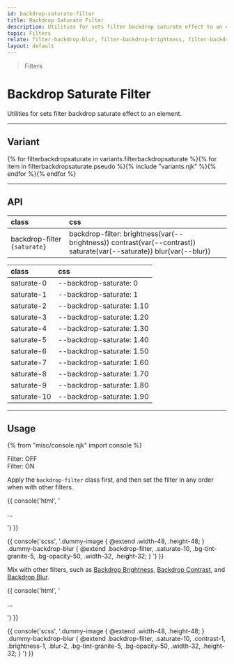 ```yaml
---
id: backdrop-saturate-filter
title: Backdrop Saturate Filter
description: Utilities for sets filter backdrop saturate effect to an element.
topic: Filters
relate: filter-backdrop-blur, filter-backdrop-brightness, filter-backdrop-contrast
layout: default
---
```


> Filters

# Backdrop Saturate Filter

Utilities for sets filter backdrop saturate effect to an element.

---

## Variant

<div class="flex flex-gap-2 flex-wrap justify-start items-center">{% for filterbackdropsaturate in variants.filterbackdropsaturate %}{% for item in filterbackdropsaturate.pseudo %}{% include "variants.njk" %}{% endfor %}{% endfor %}</div>

---

## API

| <span class="padding-x-3 padding-y-1 text-white bg-shade-granite-5 font-semibold curve-border-md">class</span> | <span class="padding-x-3 padding-y-1 text-white bg-shade-granite-5 font-semibold curve-border-md">css</span> |
|:--|:--|
| backdrop-filter `{saturate}` | backdrop-filter: brightness(var(--brightness)) contrast(var(--contrast)) saturate(var(--saturate)) blur(var(--blur)) |

| <span class="padding-x-3 padding-y-1 text-white bg-shade-granite-5 font-semibold curve-border-md">class</span> | <span class="padding-x-3 padding-y-1 text-white bg-shade-granite-5 font-semibold curve-border-md">css</span> |
|:--|:--|
| saturate-0 | --backdrop-saturate: 0 |
| saturate-1 | --backdrop-saturate: 1 |
| saturate-2 | --backdrop-saturate: 1.10 |
| saturate-3 | --backdrop-saturate: 1.20 |
| saturate-4 | --backdrop-saturate: 1.30 |
| saturate-5 | --backdrop-saturate: 1.40 |
| saturate-6 | --backdrop-saturate: 1.50 |
| saturate-7 | --backdrop-saturate: 1.60 |
| saturate-8 | --backdrop-saturate: 1.70 |
| saturate-9 | --backdrop-saturate: 1.80 |
| saturate-10 | --backdrop-saturate: 1.90 |

---

## Usage

{% from "misc/console.njk" import console %}

<div class="padding-4 margin-y-2 margin-x-auto">
  <div class="flex flex-gap-4 justify-center items-center">
    <div class="width-1/2 flex flex-column justfiy-center items-center">
      <div class="flex justify-center items-center width-56 height-48 bg-auto bg-center bg-no-repeat curve-border-lg"
        style="background-image:url('https://picsum.photos/256')">
        <div class="width-48 height-32 bg-tint-granite-1 bg-opacity-50"></div>
      </div>
      <div class="padding-t-2 text-sm text-center">
        Filter: OFF
      </div>
    </div>
    <div class="width-1/2 flex flex-column justfiy-center items-center">
      <div class="flex justify-center items-center width-56 height-48 bg-auto bg-center bg-no-repeat curve-border-lg"
        style="background-image:url('https://picsum.photos/256')">
        <div class="backdrop-filter saturate-10 width-48 height-32 bg-tint-granite-1 bg-opacity-50"></div>
      </div>
      <div class="padding-t-2 text-sm text-center">
        Filter: ON
      </div>
    </div>
  </div>
</div>

Apply the `backdrop-filter` class first, and then set the filter in any order when with other filters.

{{ console('html',
'<div class="width-48 height-48" style="background-image:url(...)">
    <div class="backdrop-filter saturate-10 ... bg-tint-granite-1 bg-opacity-50 ... width-32 height-32">
      ...
    </div>
  </div>
') }}

{{ console('scss',
'.dummy-image {
    @extend
      .width-48,
      .height-48;
}
.dummy-backdrop-blur {
    @extend
      .backdrop-filter,
      .saturate-10,
      .bg-tint-granite-5,
      .bg-opacity-50,
      .width-32,
      .height-32;
}
') }}

Mix with other filters, such as [Backdrop Brightness](/filter-backdrop-brightness/), [Backdrop Contrast](/filter-backdrop-contrast/), and [Backdrop Blur](/filter-backdrop-blur).

{{ console('html',
'<div class="width-48 height-48" style="background-image:url(...)">
    <div class="backdrop-filter saturate-10 contrast-1 brightness-1 blur-2 ... bg-tint-granite-1 bg-opacity-50 ... width-32 height-32">
      ...
    </div>
  </div>
') }}

{{ console('scss',
'.dummy-image {
    @extend
      .width-48,
      .height-48;
}
.dummy-backdrop-blur {
    @extend
      .backdrop-filter,
      .saturate-10,
      .contrast-1,
      .brightness-1,
      .blur-2,
      .bg-tint-granite-5,
      .bg-opacity-50,
      .width-32,
      .height-32;
}
') }}





